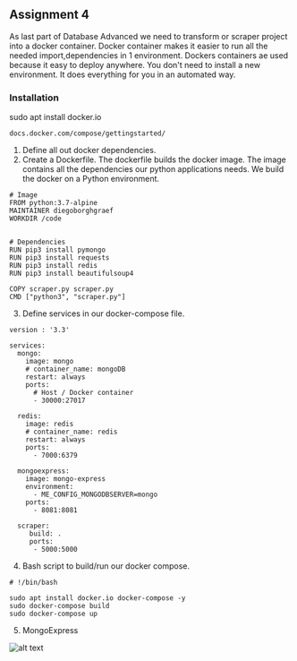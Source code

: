 
## Assignment 4
As last part of Database Advanced we need to transform or scraper project into a docker container. Docker container makes it easier to run all the needed import,dependencies in 1 environment. Dockers containers ae used because it easy to deploy anywhere. You don't need to install a new environment. It does everything for you in an automated way.

### Installation
sudo apt install docker.io

```
docs.docker.com/compose/gettingstarted/
```
1. Define all out docker dependencies.
2. Create a Dockerfile. The dockerfile builds the docker image. The image contains all the dependencies our python applications needs. We build the docker on a Python environment.

```
# Image
FROM python:3.7-alpine 
MAINTAINER diegoborghgraef
WORKDIR /code


# Dependencies
RUN pip3 install pymongo
RUN pip3 install requests
RUN pip3 install redis
RUN pip3 install beautifulsoup4

COPY scraper.py scraper.py
CMD ["python3", "scraper.py"]
```
3. Define services in our docker-compose file.
```
version : '3.3'

services: 
  mongo: 
    image: mongo
    # container_name: mongoDB
    restart: always
    ports: 
      # Host / Docker container
      - 30000:27017

  redis:
    image: redis
    # container_name: redis
    restart: always
    ports:
      - 7000:6379

  mongoexpress:
    image: mongo-express
    environment:
      - ME_CONFIG_MONGODBSERVER=mongo
    ports:
      - 8081:8081

  scraper:
     build: .
     ports:
      - 5000:5000
```

4. Bash script to build/run our docker compose.
```
# !/bin/bash

sudo apt install docker.io docker-compose -y
sudo docker-compose build
sudo docker-compose up 
```

5. MongoExpress

![alt text](https://i.imgur.com/6IFsMgz.png)
